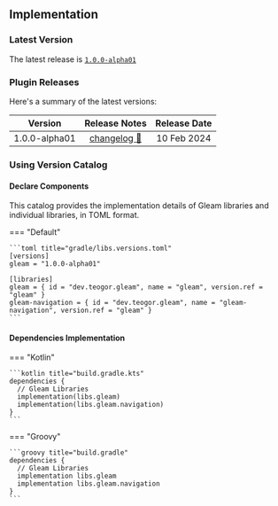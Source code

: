 [//]: # (This file was automatically generated - do not edit)

## Implementation

### Latest Version

The latest release is [`1.0.0-alpha01`](../releases.md)

### Plugin Releases

Here's a summary of the latest versions:

|    Version    |               Release Notes                | Release Date |
|:-------------:|:------------------------------------------:|:------------:|
| 1.0.0-alpha01 | [changelog 🔗](changelog/1.0.0-alpha01.md) | 10 Feb 2024  |

### Using Version Catalog

#### Declare Components

This catalog provides the implementation details of Gleam libraries and individual libraries, in
TOML format.

=== "Default"

    ```toml title="gradle/libs.versions.toml"
    [versions]
    gleam = "1.0.0-alpha01"

    [libraries]
    gleam = { id = "dev.teogor.gleam", name = "gleam", version.ref = "gleam" }
    gleam-navigation = { id = "dev.teogor.gleam", name = "gleam-navigation", version.ref = "gleam" }
    ```

#### Dependencies Implementation

=== "Kotlin"

    ```kotlin title="build.gradle.kts"
    dependencies {
      // Gleam Libraries
      implementation(libs.gleam)
      implementation(libs.gleam.navigation)
    }
    ```

=== "Groovy"

    ```groovy title="build.gradle"
    dependencies {
      // Gleam Libraries
      implementation libs.gleam
      implementation libs.gleam.navigation
    }
    ```
